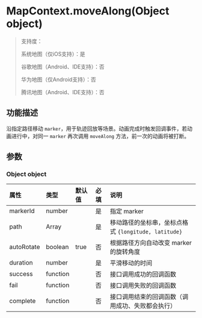 # MapContext.moveAlong(Object object)

>  支持度：
>
> 系统地图（仅iOS支持）：是
>
> 谷歌地图（Android、IDE支持）：否
>
> 华为地图（仅Android支持）：否
>
> 腾讯地图（Android、IDE支持）：否

## 功能描述

沿指定路径移动 `marker`，用于轨迹回放等场景。动画完成时触发回调事件，若动画进行中，对同一 `marker` 再次调用 `moveAlong` 方法，前一次的动画将被打断。

## 参数

### Object object

| 属性       | 类型     | 默认值 | 必填 | 说明                                                 |
| :--------- | :------- | :----- | :--- | :--------------------------------------------------- |
| markerId   | number   |        | 是   | 指定 marker                                          |
| path       | Array    |        | 是   | 移动路径的坐标串，坐标点格式 `{longitude, latitude}` |
| autoRotate | boolean  | true   | 否   | 根据路径方向自动改变 marker 的旋转角度               |
| duration   | number   |        | 是   | 平滑移动的时间                                       |
| success    | function |        | 否   | 接口调用成功的回调函数                               |
| fail       | function |        | 否   | 接口调用失败的回调函数                               |
| complete   | function |        | 否   | 接口调用结束的回调函数（调用成功、失败都会执行）     |